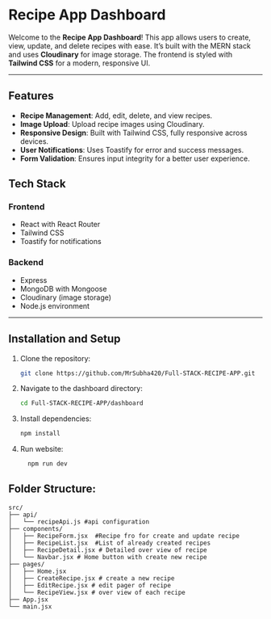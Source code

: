 # Recipe App Dashboard

Welcome to the **Recipe App Dashboard**! This app allows users to create, view, update, and delete recipes with ease. It’s built with the MERN stack and uses **Cloudinary** for image storage. The frontend is styled with **Tailwind CSS** for a modern, responsive UI.

---

## Features

- **Recipe Management**: Add, edit, delete, and view recipes.
- **Image Upload**: Upload recipe images using Cloudinary.
- **Responsive Design**: Built with Tailwind CSS, fully responsive across devices.
- **User Notifications**: Uses Toastify for error and success messages.
- **Form Validation**: Ensures input integrity for a better user experience.

## Tech Stack

### Frontend
- React with React Router
- Tailwind CSS
- Toastify for notifications

### Backend
- Express
- MongoDB with Mongoose
- Cloudinary (image storage)
- Node.js environment

---

## Installation and Setup

1. Clone the repository:
   ```bash
   git clone https://github.com/MrSubha420/Full-STACK-RECIPE-APP.git
   ```
2. Navigate to the dashboard directory:
   ```bash
   cd Full-STACK-RECIPE-APP/dashboard
   ```
3. Install dependencies:
   ```bash
   npm install
   ```
4. Run website:
   ```bash
     npm run dev
   ```
## Folder Structure:
```plaintext
src/
├── api/
│   └── recipeApi.js #api configuration
├── components/
│   ├── RecipeForm.jsx  #Recipe fro for create and update recipe
│   ├── RecipeList.jsx  #List of already created recipes
│   ├── RecipeDetail.jsx # Detailed over view of recipe
│   └── Navbar.jsx # Home button with create new recipe 
├── pages/
│   ├── Home.jsx 
│   ├── CreateRecipe.jsx # create a new recipe
│   ├── EditRecipe.jsx # edit pager of recipe
│   └── RecipeView.jsx # over view of each recipe
├── App.jsx
└── main.jsx
   ```
